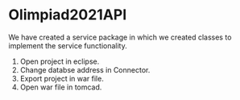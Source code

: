 # Olimpiad2021API
We have created a service package in which we created classes to implement the service functionality.

1. Open project in eclipse.
2. Change databse address in Connector.
3. Export project in war file.
4. Open war file in tomcad.